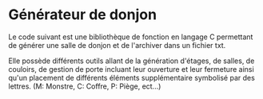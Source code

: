 # Générateur de donjon


Le code suivant est une bibliothèque de fonction en langage C permettant de générer une salle de donjon et de l'archiver dans un fichier txt.


Elle possède différents outils allant de la génération d'étages, de salles, de couloirs, de gestion de porte incluant leur ouverture et leur fermeture ainsi qu'un placement de différents éléments supplémentaire symbolisé par des lettres. (M: Monstre, C: Coffre, P: Piège, ect...) 
